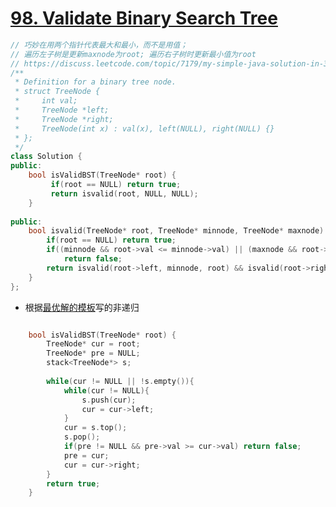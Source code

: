 # [98. Validate Binary Search Tree](https://leetcode.com/problems/validate-binary-search-tree/?tab=Description)
```C++
// 巧妙在用两个指针代表最大和最小，而不是用值；
// 遍历左子树是更新maxnode为root; 遍历右子树时更新最小值为root
// https://discuss.leetcode.com/topic/7179/my-simple-java-solution-in-3-lines
/**
 * Definition for a binary tree node.
 * struct TreeNode {
 *     int val;
 *     TreeNode *left;
 *     TreeNode *right;
 *     TreeNode(int x) : val(x), left(NULL), right(NULL) {}
 * };
 */
class Solution {
public:
    bool isValidBST(TreeNode* root) {
         if(root == NULL) return true;
         return isvalid(root, NULL, NULL);
    }
    
public:
    bool isvalid(TreeNode* root, TreeNode* minnode, TreeNode* maxnode) {
        if(root == NULL) return true;
        if((minnode && root->val <= minnode->val) || (maxnode && root->val >= maxnode->val))
            return false;
        return isvalid(root->left, minnode, root) && isvalid(root->right, root, maxnode);
    }
};

```

* 根据[最优解的模板](https://leetcode.com/problems/validate-binary-search-tree/discuss/32112/Learn-one-iterative-inorder-traversal-apply-it-to-multiple-tree-questions-(Java-Solution))写的非递归

```c++

    bool isValidBST(TreeNode* root) {
        TreeNode* cur = root;
        TreeNode* pre = NULL;
        stack<TreeNode*> s;
        
        while(cur != NULL || !s.empty()){
            while(cur != NULL){
                s.push(cur);
                cur = cur->left;
            }
            cur = s.top();
            s.pop();
            if(pre != NULL && pre->val >= cur->val) return false;
            pre = cur;
            cur = cur->right;
        }
        return true;
    }
```
